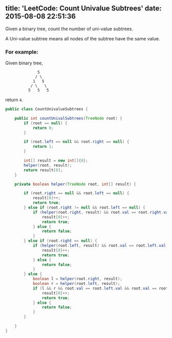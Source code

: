 title: 'LeetCode: Count Univalue Subtrees'
date: 2015-08-08 22:51:36
---
 Given a binary tree, count the number of uni-value subtrees.

A Uni-value subtree means all nodes of the subtree have the same value.

### For example:
Given binary tree,
```
              5
             / \
            1   5
           / \   \
          5   5   5
```
return `4`.

```java
public class CountUnivalueSubtrees {

    public int countUnivalSubtrees(TreeNode root) {
        if (root == null) {
            return 0;
        }

        if (root.left == null && root.right == null) {
            return 1;
        }

        int[] result = new int[]{0};
        helper(root, result);
        return result[0];
    }

    private boolean helper(TreeNode root, int[] result) {

        if (root.right == null && root.left == null) {
            result[0]++;
            return true;
        } else if (root.right != null && root.left == null) {
            if (helper(root.right, result) && root.val == root.right.val) {
                result[0]++;
                return true;
            } else {
                return false;
            }
        } else if (root.right == null) {
            if (helper(root.left, result) && root.val == root.left.val) {
                result[0]++;
                return true;
            } else {
                return false;
            }
        } else {
            boolean l = helper(root.right, result);
            boolean r = helper(root.left, result);
            if (l && r && root.val == root.left.val && root.val == root.right.val) {
                result[0]++;
                return true;
            } else {
                return false;
            }
        }

    }
}
```